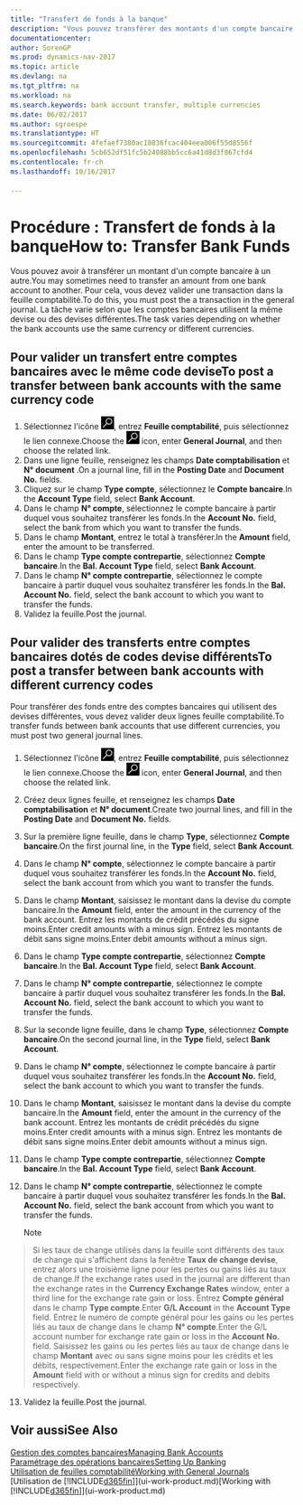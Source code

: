 ```yaml
---
title: "Transfert de fonds à la banque"
description: "Vous pouvez transférer des montants d'un compte bancaire à un autre, y compris dans différentes devises, en validant la transaction dans la feuille comptabilité."
documentationcenter: 
author: SorenGP
ms.prod: dynamics-nav-2017
ms.topic: article
ms.devlang: na
ms.tgt_pltfrm: na
ms.workload: na
ms.search.keywords: bank account transfer, multiple currencies
ms.date: 06/02/2017
ms.author: sgroespe
ms.translationtype: HT
ms.sourcegitcommit: 4fefaef7380ac10836fcac404eea006f55d8556f
ms.openlocfilehash: 5cb652df51fc5b24088bb5cc6a41d8d3f067cfd4
ms.contentlocale: fr-ch
ms.lasthandoff: 10/16/2017

---
```

# <a name="how-to-transfer-bank-funds"></a><span data-ttu-id="1a258-103">Procédure : Transfert de fonds à la banque</span><span class="sxs-lookup"><span data-stu-id="1a258-103">How to: Transfer Bank Funds</span></span>
<span data-ttu-id="1a258-104">Vous pouvez avoir à transférer un montant d'un compte bancaire à un autre.</span><span class="sxs-lookup"><span data-stu-id="1a258-104">You may sometimes need to transfer an amount from one bank account to another.</span></span> <span data-ttu-id="1a258-105">Pour cela, vous devez valider une transaction dans la feuille comptabilité.</span><span class="sxs-lookup"><span data-stu-id="1a258-105">To do this, you must post the a transaction in the general journal.</span></span> <span data-ttu-id="1a258-106">La tâche varie selon que les comptes bancaires utilisent la même devise ou des devises différentes.</span><span class="sxs-lookup"><span data-stu-id="1a258-106">The task varies depending on whether the bank accounts use the same currency or different currencies.</span></span>

## <a name="to-post-a-transfer-between-bank-accounts-with-the-same-currency-code"></a><span data-ttu-id="1a258-107">Pour valider un transfert entre comptes bancaires avec le même code devise</span><span class="sxs-lookup"><span data-stu-id="1a258-107">To post a transfer between bank accounts with the same currency code</span></span>
1. <span data-ttu-id="1a258-108">Sélectionnez l'icône ![Page ou état pour la recherche](media/ui-search/search_small.png "Page ou état pour la recherche"), entrez **Feuille comptabilité**, puis sélectionnez le lien connexe.</span><span class="sxs-lookup"><span data-stu-id="1a258-108">Choose the ![Search for Page or Report](media/ui-search/search_small.png "Search for Page or Report icon") icon, enter **General Journal**, and then choose the related link.</span></span>
2. <span data-ttu-id="1a258-109">Dans une ligne feuille, renseignez les champs **Date comptabilisation** et **N° document** .</span><span class="sxs-lookup"><span data-stu-id="1a258-109">On a journal line, fill in the **Posting Date** and **Document No.** fields.</span></span>
3. <span data-ttu-id="1a258-110">Cliquez sur le champ **Type compte**, sélectionnez le **Compte bancaire**.</span><span class="sxs-lookup"><span data-stu-id="1a258-110">In the **Account Type** field, select **Bank Account**.</span></span>
4. <span data-ttu-id="1a258-111">Dans le champ **N° compte**, sélectionnez le compte bancaire à partir duquel vous souhaitez transférer les fonds.</span><span class="sxs-lookup"><span data-stu-id="1a258-111">In the **Account No.** field, select the bank from which you want to transfer the funds.</span></span>
5. <span data-ttu-id="1a258-112">Dans le champ **Montant**, entrez le total à transférer.</span><span class="sxs-lookup"><span data-stu-id="1a258-112">In the **Amount** field, enter the amount to be transferred.</span></span>
6. <span data-ttu-id="1a258-113">Dans le champ **Type compte contrepartie**, sélectionnez **Compte bancaire**.</span><span class="sxs-lookup"><span data-stu-id="1a258-113">In the **Bal. Account Type** field, select **Bank Account**.</span></span>
7. <span data-ttu-id="1a258-114">Dans le champ **N° compte contrepartie**, sélectionnez le compte bancaire à partir duquel vous souhaitez transférer les fonds.</span><span class="sxs-lookup"><span data-stu-id="1a258-114">In the **Bal. Account No.** field, select the bank account to which you want to transfer the funds.</span></span>
8. <span data-ttu-id="1a258-115">Validez la feuille.</span><span class="sxs-lookup"><span data-stu-id="1a258-115">Post the journal.</span></span>

## <a name="to-post-a-transfer-between-bank-accounts-with-different-currency-codes"></a><span data-ttu-id="1a258-116">Pour valider des transferts entre comptes bancaires dotés de codes devise différents</span><span class="sxs-lookup"><span data-stu-id="1a258-116">To post a transfer between bank accounts with different currency codes</span></span>
<span data-ttu-id="1a258-117">Pour transférer des fonds entre des comptes bancaires qui utilisent des devises différentes, vous devez valider deux lignes feuille comptabilité.</span><span class="sxs-lookup"><span data-stu-id="1a258-117">To transfer funds between bank accounts that use different currencies, you must post two general journal lines.</span></span>

1. <span data-ttu-id="1a258-118">Sélectionnez l'icône ![Page ou état pour la recherche](media/ui-search/search_small.png "Page ou état pour la recherche"), entrez **Feuille comptabilité**, puis sélectionnez le lien connexe.</span><span class="sxs-lookup"><span data-stu-id="1a258-118">Choose the ![Search for Page or Report](media/ui-search/search_small.png "Search for Page or Report icon") icon, enter **General Journal**, and then choose the related link.</span></span>
2. <span data-ttu-id="1a258-119">Créez deux lignes feuille, et renseignez les champs **Date comptabilisation** et **N° document**.</span><span class="sxs-lookup"><span data-stu-id="1a258-119">Create two journal lines, and fill in the **Posting Date** and **Document No.** fields.</span></span>
3. <span data-ttu-id="1a258-120">Sur la première ligne feuille, dans le champ **Type**, sélectionnez **Compte bancaire**.</span><span class="sxs-lookup"><span data-stu-id="1a258-120">On the first journal line, in the **Type** field, select **Bank Account**.</span></span>
4. <span data-ttu-id="1a258-121">Dans le champ **N° compte**, sélectionnez le compte bancaire à partir duquel vous souhaitez transférer les fonds.</span><span class="sxs-lookup"><span data-stu-id="1a258-121">In the **Account No.** field, select the bank account from which you want to transfer the funds.</span></span>
5. <span data-ttu-id="1a258-122">Dans le champ **Montant**, saisissez le montant dans la devise du compte bancaire.</span><span class="sxs-lookup"><span data-stu-id="1a258-122">In the **Amount** field, enter the amount in the currency of the bank account.</span></span> <span data-ttu-id="1a258-123">Entrez les montants de crédit précédés du signe moins.</span><span class="sxs-lookup"><span data-stu-id="1a258-123">Enter credit amounts with a minus sign.</span></span> <span data-ttu-id="1a258-124">Entrez les montants de débit sans signe moins.</span><span class="sxs-lookup"><span data-stu-id="1a258-124">Enter debit amounts without a minus sign.</span></span>
6. <span data-ttu-id="1a258-125">Dans le champ **Type compte contrepartie**, sélectionnez **Compte bancaire**.</span><span class="sxs-lookup"><span data-stu-id="1a258-125">In the **Bal. Account Type** field, select **Bank Account**.</span></span>
7. <span data-ttu-id="1a258-126">Dans le champ **N° compte contrepartie**, sélectionnez le compte bancaire à partir duquel vous souhaitez transférer les fonds.</span><span class="sxs-lookup"><span data-stu-id="1a258-126">In the **Bal. Account No.** field, select the bank account to which you want to transfer the funds.</span></span>
8. <span data-ttu-id="1a258-127">Sur la seconde ligne feuille, dans le champ **Type**, sélectionnez **Compte bancaire**.</span><span class="sxs-lookup"><span data-stu-id="1a258-127">On the second journal line, in the **Type** field, select **Bank Account**.</span></span>
9. <span data-ttu-id="1a258-128">Dans le champ **N° compte**, sélectionnez le compte bancaire à partir duquel vous souhaitez transférer les fonds.</span><span class="sxs-lookup"><span data-stu-id="1a258-128">In the **Account No.** field, select the bank account to which you want to transfer the funds.</span></span>
10. <span data-ttu-id="1a258-129">Dans le champ **Montant**, saisissez le montant dans la devise du compte bancaire.</span><span class="sxs-lookup"><span data-stu-id="1a258-129">In the **Amount** field, enter the amount in the currency of the bank account.</span></span> <span data-ttu-id="1a258-130">Entrez les montants de crédit précédés du signe moins.</span><span class="sxs-lookup"><span data-stu-id="1a258-130">Enter credit amounts with a minus sign.</span></span> <span data-ttu-id="1a258-131">Entrez les montants de débit sans signe moins.</span><span class="sxs-lookup"><span data-stu-id="1a258-131">Enter debit amounts without a minus sign.</span></span>
11. <span data-ttu-id="1a258-132">Dans le champ **Type compte contrepartie**, sélectionnez **Compte bancaire**.</span><span class="sxs-lookup"><span data-stu-id="1a258-132">In the **Bal. Account Type** field, select **Bank Account**.</span></span>  
12. <span data-ttu-id="1a258-133">Dans le champ **N° compte contrepartie**, sélectionnez le compte bancaire à partir duquel vous souhaitez transférer les fonds.</span><span class="sxs-lookup"><span data-stu-id="1a258-133">In the **Bal. Account No.** field, select the bank account from which you want to transfer the funds.</span></span>

    > [!NOTE]  
>   <span data-ttu-id="1a258-134">Si les taux de change utilisés dans la feuille sont différents des taux de change qui s'affichent dans la fenêtre **Taux de change devise**, entrez alors une troisième ligne pour les pertes ou gains liés au taux de change.</span><span class="sxs-lookup"><span data-stu-id="1a258-134">If the exchange rates used in the journal are different than the exchange rates in the **Currency Exchange Rates** window, enter a third line for the exchange rate gain or loss.</span></span> <span data-ttu-id="1a258-135">Entrez **Compte général** dans le champ **Type compte**.</span><span class="sxs-lookup"><span data-stu-id="1a258-135">Enter **G/L Account** in the **Account Type** field.</span></span> <span data-ttu-id="1a258-136">Entrez le numéro de compte général pour les gains ou les pertes liés au taux de change dans le champ **N° compte**.</span><span class="sxs-lookup"><span data-stu-id="1a258-136">Enter the G/L account number for exchange rate gain or loss in the **Account No.** field.</span></span> <span data-ttu-id="1a258-137">Saisissez les gains ou les pertes liés au taux de change dans le champ **Montant** avec ou sans signe moins pour les crédits et les débits, respectivement.</span><span class="sxs-lookup"><span data-stu-id="1a258-137">Enter the exchange rate gain or loss in the **Amount** field with or without a minus sign for credits and debits respectively.</span></span>
13. <span data-ttu-id="1a258-138">Validez la feuille.</span><span class="sxs-lookup"><span data-stu-id="1a258-138">Post the journal.</span></span>

## <a name="see-also"></a><span data-ttu-id="1a258-139">Voir aussi</span><span class="sxs-lookup"><span data-stu-id="1a258-139">See Also</span></span>
[<span data-ttu-id="1a258-140">Gestion des comptes bancaires</span><span class="sxs-lookup"><span data-stu-id="1a258-140">Managing Bank Accounts</span></span>](bank-manage-bank-accounts.md)  
[<span data-ttu-id="1a258-141">Paramétrage des opérations bancaires</span><span class="sxs-lookup"><span data-stu-id="1a258-141">Setting Up Banking</span></span>](bank-setup-banking.md)  
[<span data-ttu-id="1a258-142">Utilisation de feuilles comptabilité</span><span class="sxs-lookup"><span data-stu-id="1a258-142">Working with General Journals</span></span>](ui-work-general-journals.md)  
<span data-ttu-id="1a258-143">[Utilisation de [!INCLUDE[d365fin](includes/d365fin_md.md)]](ui-work-product.md)</span><span class="sxs-lookup"><span data-stu-id="1a258-143">[Working with [!INCLUDE[d365fin](includes/d365fin_md.md)]](ui-work-product.md)</span></span>


